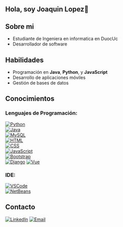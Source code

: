 ## Hola, soy Joaquin Lopez👋

## Sobre mi 
- Estudiante de Ingeniera en informatica en DuocUc
- Desarrollador de software
## Habilidades
- Programación en **Java**, **Python**, y **JavaScript**
- Desarrollo de aplicaciones móviles
- Gestión de bases de datos
## Conocimientos
### Lenguajes de Programación:
[![Python](https://img.shields.io/badge/Python-red)](https://www.python.org/)  
[![Java](https://img.shields.io/badge/Java-orange)](https://www.java.com/)  
[![MySQL](https://img.shields.io/badge/MySQL-blue)](https://www.mysql.com/)  
[![HTML](https://img.shields.io/badge/HTML5-yellow)](https://developer.mozilla.org/en-US/docs/Web/Guide/HTML/HTML5)  
[![CSS](https://img.shields.io/badge/CSS-green)](https://developer.mozilla.org/en-US/docs/Web/CSS)  
[![JavaScript](https://img.shields.io/badge/JavaScript-lightgrey)](https://developer.mozilla.org/en-US/docs/Web/JavaScript)  
[![Bootstrap](https://img.shields.io/badge/Bootstrap-purple)](https://getbootstrap.com/)  
[![Django](https://img.shields.io/badge/Django-darkgreen)](https://www.djangoproject.com/)
[![Vue](https://img.shields.io/badge/Vue-lightgrey)](https://vuejs.org/)

### IDE:
[![VSCode](https://img.shields.io/badge/VisualStudioCode-blue)](https://code.visualstudio.com/)  
[![NetBeans](https://img.shields.io/badge/APACHE%20NETBEANS-lightblue)](https://netbeans.apache.org/)

## Contacto 
[![LinkedIn](https://img.shields.io/badge/LinkedIn-blue)](https://www.linkedin.com/in/joaqu%C3%ADn-l%C3%B3pez-9ba59b292/)
[![Email](https://img.shields.io/badge/Email-red)](mailto:joaquinlopezguerraj@gmail.com)
